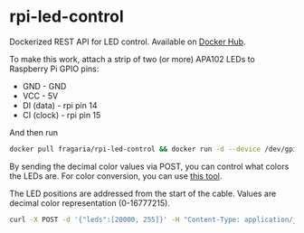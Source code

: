 # rpi-led-control

Dockerized REST API for LED control. Available on [Docker Hub](https://hub.docker.com/r/fragaria/rpi-led-control).

To make this work, attach a strip of two (or more) APA102 LEDs to Raspberry Pi GPIO pins:
- GND - GND
- VCC - 5V
- DI (data) - rpi pin 14
- CI (clock) - rpi pin 15

And then run

```sh
docker pull fragaria/rpi-led-control && docker run -d --device /dev/gpiomem:/dev/gpiomem -p 5000:5000 -e NUM_LED=2 -e START_COLOR=16711680 fragaria/rpi-led-control
```

By sending the decimal color values via POST, you can control what colors the LEDs are.
For color conversion, you can use [this tool](https://convertingcolors.com/).

The LED positions are addressed from the start of the cable. Values are decimal color representation (0-16777215).

```sh
curl -X POST -d '{"leds":[20000, 255]}' -H "Content-Type: application/json" http://10.192.202.91:5000
```
